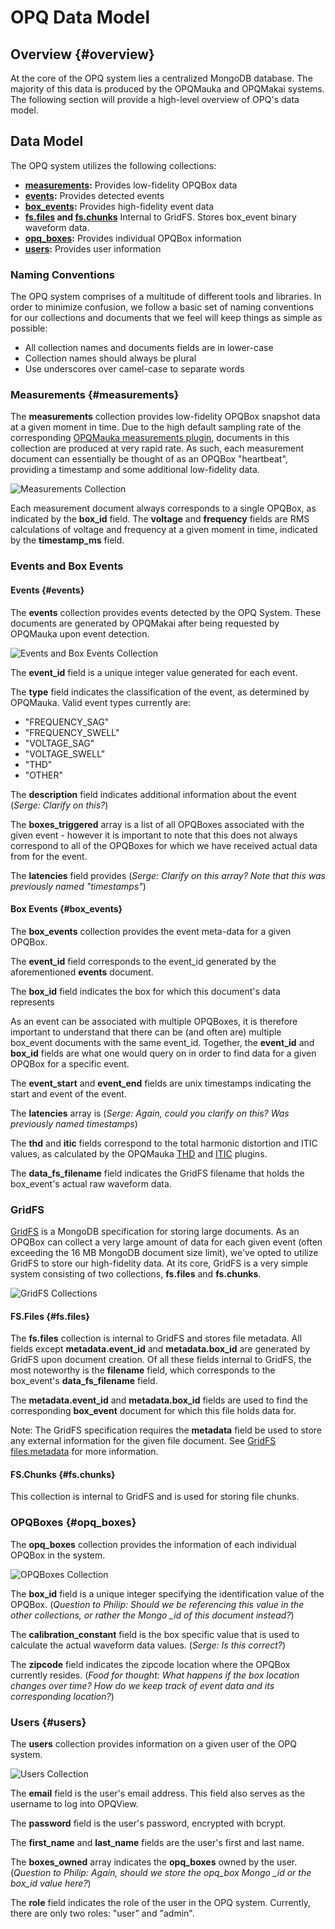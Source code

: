 # OPQ Data Model

## Overview {#overview}

At the core of the OPQ system lies a centralized MongoDB database. The majority of this data is produced by the OPQMauka and OPQMakai systems.
The following section will provide a high-level overview of OPQ's data model.

## Data Model

The OPQ system utilizes the following collections:
* **[measurements](#measurements):** Provides low-fidelity OPQBox data
* **[events](#events):** Provides detected events
* **[box_events](#box_events):** Provides high-fidelity event data
* **[fs.files](#fs.files) and [fs.chunks](#fs.chunks)** Internal to GridFS. Stores box_event binary waveform data.
* **[opq_boxes](#opq_boxes):** Provides individual OPQBox information
* **[users](#users):** Provides user information

### Naming Conventions
The OPQ system comprises of a multitude of different tools and libraries. 
In order to minimize confusion, we follow a basic set of naming conventions for our collections and documents that we feel will keep things as simple as possible:
* All collection names and documents fields are in lower-case
* Collection names should always be plural
* Use underscores over camel-case to separate words

### Measurements {#measurements}

The **measurements** collection provides low-fidelity OPQBox snapshot data at a given moment in time.
Due to the high default sampling rate of the corresponding [OPQMauka measurements plugin](../mauka/plugins.md#measurement), documents in this collection are produced at very rapid rate.
As such, each measurement document can essentially be thought of as an OPQBox "heartbeat", providing a timestamp and some additional low-fidelity data.

![Measurements Collection](images/measurements-collection.png)

Each measurement document always corresponds to a single OPQBox, as indicated by the **box_id** field.
The **voltage** and **frequency** fields are RMS calculations of voltage and frequency at a given moment in time, indicated by the **timestamp_ms** field.

### Events and Box Events
#### Events {#events}
The **events** collection provides events detected by the OPQ System. These documents are generated by OPQMakai after being requested by OPQMauka upon event detection.

![Events and Box Events Collection](images/events-boxevents-collection.png)

The **event_id** field is a unique integer value generated for each event. 

The **type** field indicates the classification of the event, as determined by OPQMauka.
Valid event types currently are:
* "FREQUENCY_SAG"
* "FREQUENCY_SWELL"
* "VOLTAGE_SAG"
* "VOLTAGE_SWELL"
* "THD"
* "OTHER"


The **description** field indicates additional information about the event (*Serge: Clarify on this?*)

The **boxes_triggered** array is a list of all OPQBoxes associated with the given event - however it is important to note that this does not always correspond to all of the OPQBoxes for which we have received actual data from for the event.

The **latencies** field provides (*Serge: Clarify on this array? Note that this was previously named "timestamps"*)

#### Box Events {#box_events}
The **box_events** collection provides the event meta-data for a given OPQBox.

The **event_id** field corresponds to the event_id generated by the aforementioned **events** document.

The **box_id** field indicates the box for which this document's data represents

As an event can be associated with multiple OPQBoxes, it is therefore important to understand that there can be (and often are) multiple box_event documents with the same event_id.
Together, the **event_id** and **box_id** fields are what one would query on in order to find data for a given OPQBox for a specific event.

The **event_start** and **event_end** fields are unix timestamps indicating the start and event of the event.

The **latencies** array is (*Serge: Again, could you clarify on this? Was previously named timestamps*)

The **thd** and **itic** fields correspond to the total harmonic distortion and ITIC values, as calculated by the OPQMauka [THD](../mauka/plugins.md#thd) and [ITIC](../mauka/plugins.md#itic) plugins.

The **data_fs_filename** field indicates the GridFS filename that holds the box_event's actual raw waveform data.

### GridFS
[GridFS](https://docs.mongodb.com/manual/core/gridfs/) is a MongoDB specification for storing large documents. As an OPQBox can collect a very large amount of data for each given event (often exceeding the 16 MB MongoDB document size limit), we've opted to utilize GridFS to store our high-fidelity data.
At its core, GridFS is a very simple system consisting of two collections, **fs.files** and **fs.chunks**. 

![GridFS Collections](images/gridfs-collections.png)

#### FS.Files {#fs.files}
The **fs.files** collection is internal to GridFS and stores file metadata.
All fields except **metadata.event_id** and **metadata.box_id** are generated by GridFS upon document creation.
Of all these fields internal to GridFS, the most noteworthy is the **filename** field, which corresponds to the box_event's **data_fs_filename** field.

The **metadata.event_id** and **metadata.box_id** fields are used to find the corresponding **box_event** document for which this file holds data for.

Note: The GridFS specification requires the **metadata** field be used to store any external information for the given file document. See [GridFS files.metadata](https://docs.mongodb.com/manual/core/gridfs/#files.metadata)  for more information.

#### FS.Chunks {#fs.chunks}
This collection is internal to GridFS and is used for storing file chunks.

### OPQBoxes {#opq_boxes}
The **opq_boxes** collection provides the information of each individual OPQBox in the system.

![OPQBoxes Collection](images/opqboxes-collection.png)

The **box_id** field is a unique integer specifying the identification value of the OPQBox.
(*Question to Philip: Should we be referencing this value in the other collections, or rather the Mongo _id of this document instead?*)

The **calibration_constant** field is the box specific value that is used to calculate the actual waveform data values. (*Serge: Is this correct?*)

The **zipcode** field indicates the zipcode location where the OPQBox currently resides. (*Food for thought: What happens if the box location changes over time? How do we keep track of event data and its corresponding location?*)

### Users {#users}
The **users** collection provides information on a given user of the OPQ system.

![Users Collection](images/users-collection.png)

The **email** field is the user's email address. This field also serves as the username to log into OPQView.

The **password** field is the user's password, encrypted with bcrypt.

The **first_name** and **last_name** fields are the user's first and last name.

The **boxes_owned** array indicates the **opq_boxes** owned by the user. (*Question to Philip: Again, should we store the opq_box Mongo _id or the box_id value here?*)

The **role** field indicates the role of the user in the OPQ system. Currently, there are only two roles: "user" and "admin".